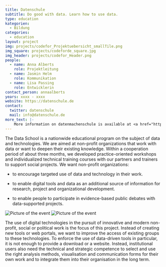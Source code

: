 ```yaml
---
title: Datenschule
subtitle: Do good with data. Learn how to use data.
type: education
kategorien:
  - Bildung
categories:
  - education
layout: project
img: projects/codefor_Projektuebersicht_smallTile.png
img_square: projects/codeforde_square.jpg
img_header: projects/codefor_Header.png
people:
  - name: Anna Alberts
    role: Projektleitung
  - name: Jasmin Helm
    role: Kommunikation
  - name: Lisa Passing
    role: Entwicklerin
contact_person: annaalberts
years: xxxx - xxxx
website: https://datenschule.de
contact:
  twitter: datenschule
  mail: info@datenschule.de
more_text: |-
    More information on datenmachenschule is available at <a href="https://datenschule.de">the Website</a> of Datenschule.
---
```


The Data School is a nationwide educational program on the subject of data and technologies. We are aimed at non-profit organizations that work with data or want to deepen their existing knowledge. Within a cooperation period of about three months, we developed practice-oriented workshops and individualized technical training courses with our partners and trainers to support social projects.
We want non-profit organizations:

+ to encourage targeted use of data and technology in their work.

+ to enable digital tools and data as an additional source of information for research, project and organizational development.

+ to enable people to participate in evidence-based public debates with data-supported projects.


<div class="two-img">
  <img alt="Picture of the event" src="/files/projects/datenschule_img_1.jpg">
  <img alt="Picture of the event" src="/files/projects/datenschule_img_2.jpg">
</div>


The use of digital technologies in the pursuit of innovative and modern non-profit, social or political work is the focus of this project. Instead of creating new tools or web portals, we want to improve the access of existing groups to these technologies. To enforce the use of data-driven tools in particular, it is not enough to provide a download or a website. Instead, institutional users also need the technical and strategic competence to select and use the right analysis methods, visualisation and communication forms for their own work and to integrate them into their organisation in the long term.